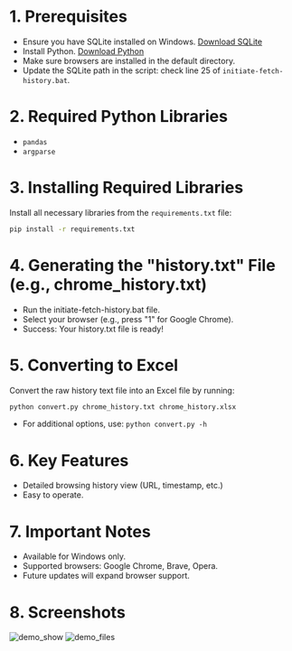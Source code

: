# 1. Prerequisites
- Ensure you have SQLite installed on Windows. [Download SQLite](https://www.sqlite.org/download.html)
- Install Python. [Download Python](https://www.python.org/downloads/)
- Make sure browsers are installed in the default directory.
- Update the SQLite path in the script: check line 25 of `initiate-fetch-history.bat`.

# 2. Required Python Libraries
- `pandas`
- `argparse`

# 3. Installing Required Libraries
Install all necessary libraries from the `requirements.txt` file:
```bash
pip install -r requirements.txt
```
# 4. Generating the "history.txt" File (e.g., chrome_history.txt)
- Run the initiate-fetch-history.bat file.
- Select your browser (e.g., press "1" for Google Chrome).
- Success: Your history.txt file is ready!

# 5. Converting to Excel
Convert the raw history text file into an Excel file by running:
```bash
python convert.py chrome_history.txt chrome_history.xlsx
```
- For additional options, use: `python convert.py -h`

# 6. Key Features
- Detailed browsing history view (URL, timestamp, etc.)
- Easy to operate.

# 7. Important Notes
- Available for Windows only.
- Supported browsers: Google Chrome, Brave, Opera.
- Future updates will expand browser support.

# 8. Screenshots
![demo_show](https://github.com/user-attachments/assets/4cecb9df-b119-4bf3-97f0-adfa716802dd) ![demo_files](https://github.com/user-attachments/assets/0d3acc23-af19-493c-8494-49276e3a3b7d)
